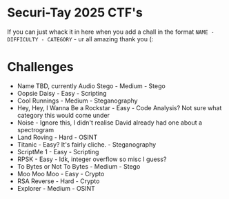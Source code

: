 # Securi-Tay 2025 CTF's
If you can just whack it in here when you add a chall in the format `NAME - DIFFICULTY - CATEGORY` - ur all amazing thank you (:
# Challenges
- Name TBD, currently Audio Stego - Medium - Stego
- Oopsie Daisy - Easy - Scripting
- Cool Runnings - Medium - Steganography
- Hey, Hey, I Wanna Be a Rockstar - Easy - Code Analysis? Not sure what category this would come under
- Noise - Ignore this, I didn't realise David already had one about a spectrogram 
- Land Roving - Hard - OSINT
- Titanic - Easy? It's fairly cliche. - Steganography
- ScriptMe 1 - Easy - Scripting 
- RPSK - Easy - Idk, integer overflow so misc I guess?
- To Bytes or Not To Bytes - Medium - Stego
- Moo Moo Moo - Easy - Crypto
- RSA Reverse - Hard - Crypto
- Explorer - Medium - OSINT
